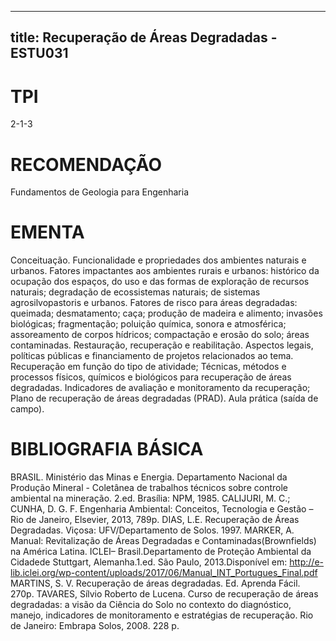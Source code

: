 
---
title: Recuperação de Áreas Degradadas - ESTU031 
---

# TPI

2-1-3

# RECOMENDAÇÃO

Fundamentos de Geologia para Engenharia

# EMENTA

Conceituação. Funcionalidade e propriedades dos ambientes naturais e urbanos. Fatores impactantes aos ambientes rurais e urbanos: histórico da ocupação dos espaços, do uso e das formas de exploração de recursos naturais; degradação de ecossistemas naturais; de sistemas agrosilvopastoris e urbanos. Fatores de risco para áreas degradadas: queimada; desmatamento; caça; produção de madeira e alimento; invasões biológicas; fragmentação; poluição química, sonora e atmosférica; assoreamento de corpos hídricos; compactação e erosão do solo; áreas contaminadas. Restauração, recuperação e reabilitação. Aspectos legais, políticas públicas e financiamento de projetos relacionados ao tema. Recuperação em função do tipo de atividade; Técnicas, métodos e processos físicos, químicos e biológicos para recuperação de áreas degradadas. Indicadores de avaliação e monitoramento da recuperação; Plano de recuperação de áreas degradadas (PRAD). Aula prática (saída de campo).

# BIBLIOGRAFIA BÁSICA

BRASIL. Ministério das Minas e Energia. Departamento Nacional da Produção Mineral - Coletânea de trabalhos técnicos sobre controle ambiental na mineração. 2.ed. Brasília: NPM, 1985.
CALIJURI, M. C.; CUNHA, D. G. F. Engenharia Ambiental: Conceitos, Tecnologia e Gestão – Rio de Janeiro, Elsevier, 2013, 789p.
DIAS, L.E. Recuperação de Áreas Degradadas. Viçosa: UFV/Departamento de Solos. 1997. 
MARKER, A. Manual: Revitalização de Áreas Degradadas e Contaminadas(Brownfields) na América Latina. ICLEI– Brasil.Departamento de Proteção Ambiental da Cidadede Stuttgart, Alemanha.1.ed. São Paulo, 2013.Disponível em: http://e-lib.iclei.org/wp-content/uploads/2017/06/Manual_INT_Portugues_Final.pdf
MARTINS, S. V. Recuperação de áreas degradadas. Ed. Aprenda Fácil. 270p.
TAVARES, Sílvio Roberto de Lucena. Curso de recuperação de áreas degradadas: a visão da Ciência do Solo no contexto do diagnóstico, manejo, indicadores de monitoramento e estratégias de recuperação. Rio de Janeiro: Embrapa Solos, 2008. 228 p.
        